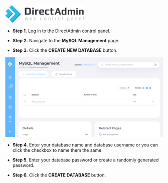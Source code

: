 <img src="/kb-images/directadmin/directadmin-logo.png" alt="DirectAdmin Logo" width="250"/>

* **Step 1.** Log in to the DirectAdmin control panel.

* **Step 2.** Navigate to the **MySQL Management** page.

* **Step 3.** Click the **CREATE NEW DATABASE** button.

![DirectAdmin MySQL Management](/kb-images/directadmin/directadmin-mysql-management.png)

* **Step 4.** Enter your database name and database username or you can click the checkbox to name them the same.

* **Step 5.** Enter your database password or create a randomly generated password.

* **Step 6.** Click the **CREATE DATABASE** button.

